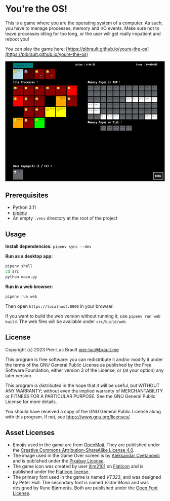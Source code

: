 # You're the OS!

This is a game where you are the operating system of a computer.
As such, you have to manage processes, memory and I/O events.
Make sure not to leave processes idling for too long, or the user will get really impatient and reboot you!

You can play the game here: [https://plbrault.github.io/youre-the-os](https://plbrault.github.io/youre-the-os)

![In-game screenshot](readme-assets/in_game_screenshot.png)

## Prerequisites

* Python 3.11
* [pipenv](https://pypi.org/project/pipenv/)
* An empty `.venv` directory at the root of the project

## Usage

**Install dependencies:** `pipenv sync --dev`

**Run as a desktop app:**

```bash
pipenv shell
cd src
python main.py
```

**Run in a web browser:**

```bash
pipenv run web
```

Then open `https://localhost:8000` in your browser.

If you want to build the web version without running it, use `pipenv run web build`.
The web files will be available under `src/build/web`.

## License

Copyright (c) 2023 Pier-Luc Brault <pier-luc@brault.me>

This program is free software: you can redistribute it and/or modify it under the terms of the GNU General Public License as published by the Free Software Foundation, either version 3 of the License, or (at your option) any later version.

This program is distributed in the hope that it will be useful, but WITHOUT ANY WARRANTY; without even the implied warranty of MERCHANTABILITY or FITNESS FOR A PARTICULAR PURPOSE. See the GNU General Public License for more details.

You should have received a copy of the GNU General Public License along with this program. If not, see <https://www.gnu.org/licenses/>.

## Asset Licenses

* Emojis used in the game are from [OpenMoji](https://openmoji.org/). They are published under the [Creative Commons Attribution-ShareAlike License 4.0](https://creativecommons.org/licenses/by-sa/4.0/#).
* The image used in the Game Over screen is by [Aleksandar Cvetanović](https://pixabay.com/fr/users/lemonsandtea-10190089/) and is published under the [Pixabay License](https://pixabay.com/service/license/).
* The game icon was created by user [itim2101](https://www.flaticon.com/authors/itim2101) on [Flaticon](https://www.flaticon.com/) and is published under the [Flaticon license](https://www.freepikcompany.com/legal#nav-flaticon-agreement).
* The primary font used in the game is named *VT323*, and was designed by Peter Hull. The secondary font is named *Victor Mono* and was designed by Rune Bjørnerås. Both are published under the [Open Font License](https://scripts.sil.org/cms/scripts/page.php?item_id=OFL_web).
